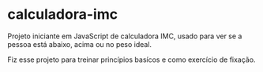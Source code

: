 # calculadora-imc
Projeto iniciante em JavaScript de calculadora IMC, usado para ver se a pessoa está abaixo, acima ou no peso ideal.

Fiz esse projeto para treinar princípios basícos e como exercício de fixação.
